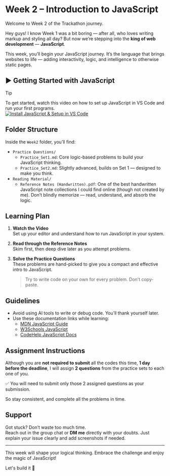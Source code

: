 # Week 2 – Introduction to JavaScript

Welcome to Week 2 of the Trackathon journey.

Hey guys! I know Week 1 was a bit boring — after all, who loves writing markup and styling all day? But now we’re stepping into the **king of web development** — **JavaScript**.

This week, you’ll begin your JavaScript journey. It’s the language that brings websites to life — adding interactivity, logic, and intelligence to otherwise static pages.

## ▶️ Getting Started with JavaScript

> [!TIP]
> To get started, watch this video on how to set up JavaScript in VS Code and run your first programs.  
> [![Install JavaScript & Setup in VS Code](https://img.youtube.com/vi/Ic_qG65iYNE/0.jpg)](https://youtu.be/Ic_qG65iYNE?si=-7a058281edXfRHq)

## Folder Structure

Inside the `Week2` folder, you’ll find:

- `Practice Questions/`
  - `Practice_Set1.md`: Core logic-based problems to build your JavaScript thinking.
  - `Practice_Set2.md`: Slightly advanced, builds on Set 1 — designed to make you think.
- `Reading Material/`
  - `Reference Notes (Handwritten).pdf`: One of the best handwritten JavaScript note collections I could find online (though not created by me). Don’t blindly memorize — read, understand, and absorb the logic.

## Learning Plan

1. **Watch the Video**  
   Set up your editor and understand how to run JavaScript in your system.

2. **Read through the Reference Notes**  
   Skim first, then deep dive later as you attempt problems.

3. **Solve the Practice Questions**  
   These problems are hand-picked to give you a compact and effective intro to JavaScript.
   > Try to write code on your own for every problem. Don’t copy-paste.

## Guidelines

- Avoid using AI tools to write or debug code. You’ll thank yourself later.
- Use these documentation links while learning:
  - [MDN JavaScript Guide](https://developer.mozilla.org/en-US/docs/Web/JavaScript)
  - [W3Schools JavaScript](https://www.w3schools.com/js/)
  - [CodeHelp JavaScript Docs](https://www.codehelp.in/tutorial/javascript/java-script-a-beginner-s-guide-to-programming-magic-1)

## Assignment Instructions

Although you are **not required to submit** all the codes this time, **1 day before the deadline**, I will assign **2 questions** from the practice sets to each one of you.

✅ You will need to submit only those 2 assigned questions as your submission.

So stay consistent, and complete all the problems in time.

## Support

Got stuck? Don’t waste too much time.  
Reach out in the group chat or **DM me** directly with your doubts. Just explain your issue clearly and add screenshots if needed.

---

This week will shape your logical thinking. Embrace the challenge and enjoy the magic of JavaScript!

Let's build it 💪
